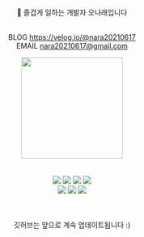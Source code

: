 <br />

<div align="center">
  
  👋 즐겁게 일하는 개발자 오나래입니다
  <br/>
  <br />


  BLOG https://velog.io/@nara20210617 
  <br/>
  EMAIL nara20210617@gmail.com 
  <br/>

 <img width="200px" src="https://user-images.githubusercontent.com/94212747/222886804-6d9b8cac-1485-45f8-b4d4-edeef38f099f.png" />

</div>
<br />
<br />

<div align="center">
  <img src="https://img.shields.io/badge/Javascript-F7DF1E?style=for-the-badge&logo=Javascript&logoColor=white" />
  <img src="https://img.shields.io/badge/React-61DAFB?style=for-the-badge&logo=React&logoColor=white" />
  <img src="https://img.shields.io/badge/Redux-764ABC?style=for-the-badge&logo=Redux&logoColor=white" />
  <img src="https://img.shields.io/badge/styledcomponents-DB7093?style=for-the-badge&logo=styled-components&logoColor=white" /><br/>
  <img src="https://img.shields.io/badge/Typescript-3178C6?style=for-the-badge&logo=Typescript&logoColor=white" />
  <img src="https://img.shields.io/badge/Next.js-000000?style=for-the-badge&logo=Next.js&logoColor=white" />
  <img src="https://img.shields.io/badge/VisualStudioCode-007ACC?style=for-the-badge&logo=VisualStudioCode&logoColor=white" />

</div>

<br />
<br />
<div align="center">
 <p> 깃허브는 앞으로 계속 업데이트됩니다 :) </p>
</div>

<!--
**NR0617/NR0617** is a ✨ _special_ ✨ repository because its `README.md` (this file) appears on your GitHub profile.

Here are some ideas to get you started:

- 🔭 I’m currently working on ...
- 🌱 I’m currently learning ...
- 👯 I’m looking to collaborate on ...
- 🤔 I’m looking for help with ...
- 💬 Ask me about ...
- 📫 How to reach me: ...
- 😄 Pronouns: ...
- ⚡ Fun fact: ...
-->

